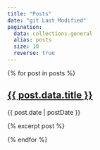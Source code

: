 ```yaml
---
title: "Posts"
date: "git Last Modified"
pagination:
  data: collections.general
  alias: posts
  size: 10
  reverse: true
---
```


<div class="articles">
{% for post in posts %}
  <article>
    <h1>
      <a href="{{ post.url | url }}">{{ post.data.title }}</a>
    </h1>
     <p class="description-text">{{ post.date | postDate }}</p>
    <p>{% excerpt post %}</p>
  </article>
{% endfor %}
</div>